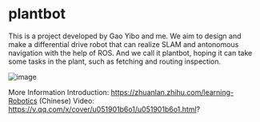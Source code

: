 # plantbot
This is a project developed by Gao Yibo and me. We aim to design and make a differential drive robot that can realize SLAM and antonomous navigation with the help of ROS. And we call it plantbot, hoping it can take some tasks in the plant, such as fetching and routing inspection. 

![image](https://pan.baidu.com/s/1bpFCN19)

More Information
Introduction: https://zhuanlan.zhihu.com/learning-Robotics (Chinese)
Video: https://v.qq.com/x/cover/u051901b6o1/u051901b6o1.html?
